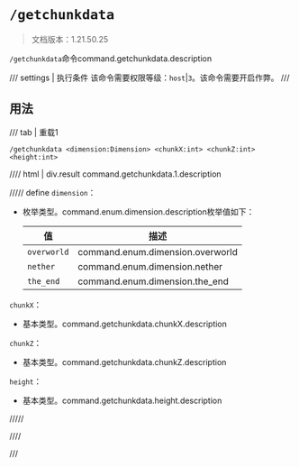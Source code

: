 # `/getchunkdata`

> 文档版本：1.21.50.25

`/getchunkdata`命令command.getchunkdata.description

/// settings | 执行条件
该命令需要权限等级：`host`|`3`。该命令需要开启作弊。
///

## 用法

/// tab | 重载1
```mcfunction
/getchunkdata <dimension:Dimension> <chunkX:int> <chunkZ:int> <height:int>
```

//// html | div.result
command.getchunkdata.1.description

///// define
`dimension`：<!-- md:samp Dimension -->

- 枚举类型。command.enum.dimension.description枚举值如下：

  |值|描述|
  |---|---|
  |`overworld`|command.enum.dimension.overworld|
  |`nether`|command.enum.dimension.nether|
  |`the_end`|command.enum.dimension.the_end|


`chunkX`：<!-- md:samp int -->

- 基本类型。command.getchunkdata.chunkX.description

`chunkZ`：<!-- md:samp int -->

- 基本类型。command.getchunkdata.chunkZ.description

`height`：<!-- md:samp int -->

- 基本类型。command.getchunkdata.height.description


/////

////

///
